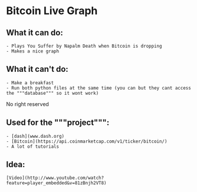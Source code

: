 # Bitcoin Live Graph


## What it can do:
	- Plays You Suffer by Napalm Death when Bitcoin is dropping
	- Makes a nice graph
	
## What it can't do:
	- Make a breakfast
	- Run both python files at the same time (you can but they cant access the """database""" so it wont work)
	
No right reserved

## Used for the """project""":
	- [dash](www.dash.org)
	- [Bitcoin](https://api.coinmarketcap.com/v1/ticker/bitcoin/)
	- A lot of tutorials
		
## Idea:
	[Video](http://www.youtube.com/watch?feature=player_embedded&v=81zBnjh2VT8)